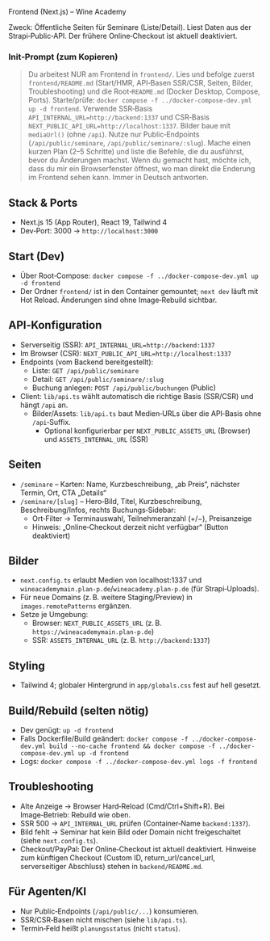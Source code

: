 Frontend (Next.js) – Wine Academy

Zweck: Öffentliche Seiten für Seminare (Liste/Detail). Liest Daten aus der Strapi‑Public‑API. Der frühere Online‑Checkout ist aktuell deaktiviert.

### Init‑Prompt (zum Kopieren)

> Du arbeitest NUR am Frontend in `frontend/`. Lies und befolge zuerst `frontend/README.md` (Start/HMR, API‑Basen SSR/CSR, Seiten, Bilder, Troubleshooting) und die Root‑`README.md` (Docker Desktop, Compose, Ports). Starte/prüfe: `docker compose -f ../docker-compose-dev.yml up -d frontend`. Verwende SSR‑Basis `API_INTERNAL_URL=http://backend:1337` und CSR‑Basis `NEXT_PUBLIC_API_URL=http://localhost:1337`. Bilder baue mit `mediaUrl()` (ohne `/api`). Nutze nur Public‑Endpoints (`/api/public/seminare`, `/api/public/seminare/:slug`). Mache einen kurzen Plan (2–5 Schritte) und liste die Befehle, die du ausführst, bevor du Änderungen machst. Wenn du gemacht hast, möchte ich, dass du mir ein Browserfenster öffnest, wo man direkt die Enderung im Frontend sehen kann. Immer in Deutsch antworten. 

## Stack & Ports
- Next.js 15 (App Router), React 19, Tailwind 4
- Dev‑Port: 3000 → `http://localhost:3000`

## Start (Dev)
- Über Root‑Compose: `docker compose -f ../docker-compose-dev.yml up -d frontend`
- Der Ordner `frontend/` ist in den Container gemountet; `next dev` läuft mit Hot Reload. Änderungen sind ohne Image‑Rebuild sichtbar.

## API‑Konfiguration
- Serverseitig (SSR): `API_INTERNAL_URL=http://backend:1337`
- Im Browser (CSR): `NEXT_PUBLIC_API_URL=http://localhost:1337`
- Endpoints (vom Backend bereitgestellt):
  - Liste: `GET /api/public/seminare`
  - Detail: `GET /api/public/seminare/:slug`
  - Buchung anlegen: `POST /api/public/buchungen` (Public)
- Client: `lib/api.ts` wählt automatisch die richtige Basis (SSR/CSR) und hängt `/api` an.
  - Bilder/Assets: `lib/api.ts` baut Medien‑URLs über die API‑Basis ohne `/api`‑Suffix.
    - Optional konfigurierbar per `NEXT_PUBLIC_ASSETS_URL` (Browser) und `ASSETS_INTERNAL_URL` (SSR)

## Seiten
- `/seminare` – Karten: Name, Kurzbeschreibung, „ab Preis“, nächster Termin, Ort, CTA „Details“
- `/seminare/[slug]` – Hero‑Bild, Titel, Kurzbeschreibung, Beschreibung/Infos, rechts Buchungs‑Sidebar:
  - Ort‑Filter → Terminauswahl, Teilnehmeranzahl (+/−), Preisanzeige
  - Hinweis: „Online‑Checkout derzeit nicht verfügbar“ (Button deaktiviert)

<!-- Temporäre Testseite `/buchung-test` entfernt -->

## Bilder
- `next.config.ts` erlaubt Medien von localhost:1337 und `wineacademymain.plan-p.de`/`wineacademy.plan-p.de` (für Strapi‑Uploads).
 - Für neue Domains (z. B. weitere Staging/Preview) in `images.remotePatterns` ergänzen.
 - Setze je Umgebung:
   - Browser: `NEXT_PUBLIC_ASSETS_URL` (z. B. `https://wineacademymain.plan-p.de`)
   - SSR: `ASSETS_INTERNAL_URL` (z. B. `http://backend:1337`)

## Styling
- Tailwind 4; globaler Hintergrund in `app/globals.css` fest auf hell gesetzt.

## Build/Rebuild (selten nötig)
- Dev genügt: `up -d frontend`
- Falls Dockerfile/Build geändert: 
  `docker compose -f ../docker-compose-dev.yml build --no-cache frontend && docker compose -f ../docker-compose-dev.yml up -d frontend`
- Logs: `docker compose -f ../docker-compose-dev.yml logs -f frontend`

## Troubleshooting
- Alte Anzeige → Browser Hard‑Reload (Cmd/Ctrl+Shift+R). Bei Image‑Betrieb: Rebuild wie oben.
- SSR 500 → `API_INTERNAL_URL` prüfen (Container‑Name `backend:1337`).
- Bild fehlt → Seminar hat kein Bild oder Domain nicht freigeschaltet (siehe `next.config.ts`).
- Checkout/PayPal: Der Online‑Checkout ist aktuell deaktiviert. Hinweise zum künftigen Checkout (Custom ID, return_url/cancel_url, serverseitiger Abschluss) stehen in `backend/README.md`.

## Für Agenten/KI
- Nur Public‑Endpoints (`/api/public/...`) konsumieren.
- SSR/CSR‑Basen nicht mischen (siehe `lib/api.ts`).
- Termin‑Feld heißt `planungsstatus` (nicht `status`).
